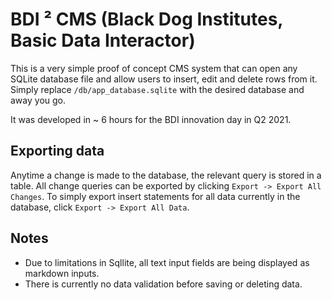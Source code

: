 # BDI ² CMS (Black Dog Institutes, Basic Data Interactor)

This is a very simple proof of concept CMS system that can open any SQLite database file and allow users to insert, edit and delete rows from it.
Simply replace `/db/app_database.sqlite` with the desired database and away you go.

It was developed in ~ 6 hours for the BDI innovation day in Q2 2021.

## Exporting data
Anytime a change is made to the database, the relevant query is stored in a table. All change queries can be exported by clicking `Export -> Export All Changes`.
To simply export insert statements for all data currently in the database, click `Export -> Export All Data`.


## Notes
* Due to limitations in Sqllite, all text input fields are being displayed as markdown inputs.
* There is currently no data validation before saving or deleting data.



